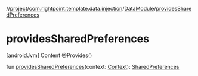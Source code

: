 //[project](../../index.md)/[com.rightpoint.template.data.injection](../index.md)/[DataModule](index.md)/[providesSharedPreferences](provides-shared-preferences.md)



# providesSharedPreferences
[androidJvm]
Content
@Provides()

fun [providesSharedPreferences](provides-shared-preferences.md)(context: [Context](https://developer.android.com/reference/kotlin/android/content/Context.html)): [SharedPreferences](https://developer.android.com/reference/kotlin/android/content/SharedPreferences.html)
